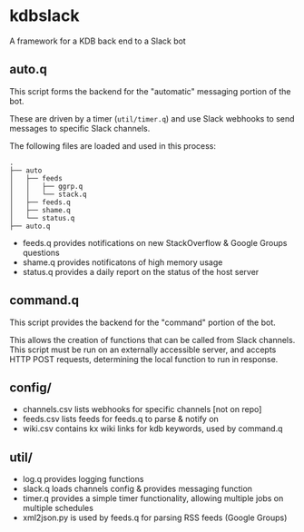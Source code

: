 # kdbslack
A framework for a KDB back end to a Slack bot

## auto.q

This script forms the backend for the "automatic" messaging portion of the bot.

These are driven by a timer (`util/timer.q`) and use Slack webhooks to send
messages to specific Slack channels.

The following files are loaded and used in this process:

```
.
├── auto
│   ├── feeds
│   │   ├── ggrp.q
│   │   └── stack.q
│   ├── feeds.q
│   ├── shame.q
│   └── status.q
├── auto.q
```

* feeds.q provides notifications on new StackOverflow & Google Groups questions
* shame.q provides notificatons of high memory usage
* status.q provides a daily report on the status of the host server

## command.q

This script provides the backend for the "command" portion of the bot.

This allows the creation of functions that can be called from Slack channels.
This script must be run on an externally accessible server, and accepts
HTTP POST requests, determining the local function to run in response.

## config/

* channels.csv lists webhooks for specific channels [not on repo]
* feeds.csv lists feeds for feeds.q to parse & notify on
* wiki.csv contains kx wiki links for kdb keywords, used by command.q

## util/

* log.q provides logging functions
* slack.q loads channels config & provides messaging function
* timer.q provides a simple timer functionality, allowing multiple jobs on multiple schedules
* xml2json.py is used by feeds.q for parsing RSS feeds (Google Groups)
